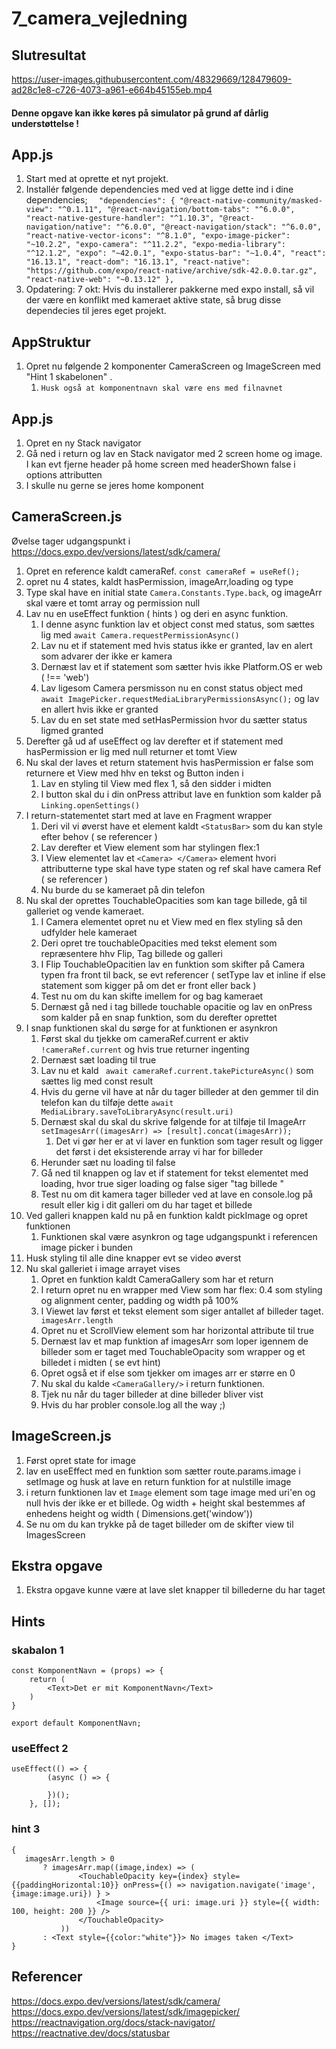 
# 7_camera_vejledning

## Slutresultat
https://user-images.githubusercontent.com/48329669/128479609-ad28c1e8-c726-4073-a961-e664b45155eb.mp4
#### Denne opgave kan ikke køres på simulator på grund af dårlig understøttelse !

## App.js
1. Start med at oprette et nyt projekt.
2. Installér følgende dependencies med ved at ligge dette ind i dine dependencies;
`  "dependencies": {
   "@react-native-community/masked-view": "^0.1.11",
   "@react-navigation/bottom-tabs": "^6.0.0",
   "react-native-gesture-handler": "^1.10.3",
   "@react-navigation/native": "^6.0.0",
   "@react-navigation/stack": "^6.0.0",
   "react-native-vector-icons": "^8.1.0",
   "expo-image-picker": "~10.2.2",
   "expo-camera": "^11.2.2",
   "expo-media-library": "^12.1.2",
   "expo": "~42.0.1",
   "expo-status-bar": "~1.0.4",
   "react": "16.13.1",
   "react-dom": "16.13.1",
   "react-native": "https://github.com/expo/react-native/archive/sdk-42.0.0.tar.gz",
   "react-native-web": "~0.13.12"
   },`
3. Opdatering: 7 okt: Hvis du installerer pakkerne med expo install, så vil der være en konflikt med kameraet aktive state, så brug disse dependecies til jeres eget projekt.

## AppStruktur
1. Opret nu følgende 2 komponenter CameraScreen og ImageScreen med "Hint 1 skabelonen" .
    1. `Husk også at komponentnavn skal være ens med filnavnet`

## App.js
1. Opret en ny Stack navigator
2. Gå ned i return og lav en Stack navigator med 2 screen home og image. I kan evt fjerne header på home screen med headerShown false i options attributten
3. I skulle nu gerne se jeres home komponent

## CameraScreen.js
Øvelse tager udgangspunkt i https://docs.expo.dev/versions/latest/sdk/camera/ 
1. Opret en reference kaldt cameraRef. `const cameraRef = useRef(); `
2. opret nu 4 states, kaldt hasPermission, imageArr,loading og type
3. Type skal have en initial state ``Camera.Constants.Type.back``, og imageArr skal være et tomt array og permission null
4. Lav nu en useEffect funktion ( hints ) og deri en async funktion.
   1. I denne async funktion lav et object const med status, som sættes lig med `await Camera.requestPermissionAsync()`
   2. Lav nu et if statement med hvis status ikke er granted, lav en alert som advarer der ikke er kamera
   3. Dernæst lav et if statement som sætter hvis ikke Platform.OS er web ( !== 'web')
   4. Lav ligesom Camera persmisson nu en const status object med `` await ImagePicker.requestMediaLibraryPermissionsAsync();`` og lav en allert hvis ikke er granted
   5. Lav du en set state med setHasPermission hvor du sætter status ligmed granted
5. Derefter gå ud af useEffect og lav derefter et if statement med hasPermission er lig med null returner et tomt View
6. Nu skal der laves et return statement hvis hasPermission er false som returnere et View med hhv en tekst og Button inden i
   1. Lav en styling til View med flex 1, så den sidder i midten
   2. I button skal du i din onPress attribut lave en funktion som kalder på ``Linking.openSettings()``
7. I return-statementet start med at lave en Fragment wrapper
   1. Deri vil vi øverst have et element kaldt ``<StatusBar>`` som du kan style efter behov ( se referencer )
   2. Lav derefter et View element som har stylingen flex:1
   3. I View elementet lav et ``<Camera> </Camera>`` element hvori attributterne type skal have type staten og ref skal have camera Ref ( se referencer )
   4. Nu burde du se kameraet på din telefon
8. Nu skal der oprettes TouchableOpacities som kan tage billede, gå til galleriet og vende kameraet. 
   1. I Camera elementet opret nu et View med en flex styling så den udfylder hele kameraet
   2. Deri opret tre touchableOpacities med tekst element som repræsentere hhv Flip, Tag billede og galleri
   3. I Flip TouchableOpacitien lav en funktion som skifter på Camera typen fra front til back, se evt referencer ( setType lav et inline if else statement som kigger på om det er front eller back )
   4. Test nu om du kan skifte imellem for og bag kameraet
   5. Dernæst gå ned i tag billede touchable opacitie og lav en onPress som kalder på en snap funktion, som du derefter oprettet
9. I snap funktionen skal du sørge for at funktionen er asynkron
   1. Først skal du tjekke om cameraRef.current er aktiv ``!cameraRef.current`` og hvis true returner ingenting
   2. Dernæst sæt loading til true
   3. Lav nu et kald `` await cameraRef.current.takePictureAsync()`` som sættes lig med const result
   4. Hvis du gerne vil have at når du tager billeder at den gemmer til din telefon kan du tilføje dette ``await MediaLibrary.saveToLibraryAsync(result.uri)``
   5. Dernæst skal du skal du skrive følgende for at tilføje til ImageArr ``setImagesArr((imagesArr) => [result].concat(imagesArr));``
      1. Det vi gør her er at vi laver en funktion som tager result og ligger det først i det eksisterende array vi har for billeder
   6. Herunder sæt nu loading til false
   7. Gå ned til knappen og lav et if statement for tekst elementet med loading, hvor true siger loading og false siger "tag billede "
   8. Test nu om dit kamera tager billeder ved at lave en console.log på result eller kig i dit galleri om du har taget et billede
10. Ved galleri knappen kald nu på en funktion kaldt pickImage og opret funktionen
    1. Funktionen skal være asynkron og tage udgangspunkt i referencen image picker i bunden
11. Husk styling til alle dine knapper evt se video øverst
12. Nu skal galleriet i image arrayet vises
    1. Opret en funktion kaldt CameraGallery som har et return
    2. I return opret nu en wrapper med View som har flex: 0.4 som styling og alignment center, padding og width på 100%
    3. I Viewet lav først et tekst element som siger antallet af billeder taget. `` imagesArr.length``
    4. Opret nu et ScrollView element som har horizontal attribute til true
    5. Dernæst lav et map funktion af imagesArr som loper igennem de billeder som er taget med TouchableOpacity som wrapper og et billedet i midten ( se evt hint)
    6. Opret også et if else som tjekker om images arr er større en 0
    7. Nu skal du kalde ``<CameraGallery/>`` i return funktionen.
    8. Tjek nu når du tager billeder at dine billeder bliver vist
    9. Hvis du har probler console.log all the way ;) 

## ImageScreen.js
1. Først opret state for image
2. lav en useEffect med en funktion som sætter route.params.image i setImage og husk at lave en return funktion for at nulstille image
3. i return funktionen lav et ``Image`` element som tage image med uri'en og null hvis der ikke er et billede. Og width + height skal bestemmes af enhedens height og width ( Dimensions.get('window'))
4. Se nu om du kan trykke på de taget billeder om de skifter view til ImagesScreen


## Ekstra opgave
1. Ekstra opgave kunne være at lave slet knapper til billederne du har taget


## Hints
### skabalon 1
``` 
const KomponentNavn = (props) => { 
    return (
        <Text>Det er mit KomponentNavn</Text>
    )
}

export default KomponentNavn; 
```
### useEffect 2
```
useEffect(() => {
        (async () => {
            
        })();
    }, []);
```

### hint 3
```
{
   imagesArr.length > 0
       ? imagesArr.map((image,index) => (
               <TouchableOpacity key={index} style={{paddingHorizontal:10}} onPress={() => navigation.navigate('image',{image:image.uri}) } >
                   <Image source={{ uri: image.uri }} style={{ width: 100, height: 200 }} />
               </TouchableOpacity>
           ))
       : <Text style={{color:"white"}}> No images taken </Text>
}

```


## Referencer
https://docs.expo.dev/versions/latest/sdk/camera/
https://docs.expo.dev/versions/latest/sdk/imagepicker/
https://reactnavigation.org/docs/stack-navigator/
https://reactnative.dev/docs/statusbar
